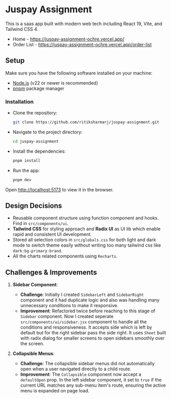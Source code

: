 # Juspay Assignment

This is a saas app built with modern web tech including React 19, Vite, and Tailwind CSS 4.

- Home - https://juspay-assignment-ochre.vercel.app/
- Order List - https://juspay-assignment-ochre.vercel.app/order-list

## Setup

Make sure you have the following software installed on your machine:

- [Node.js](https://nodejs.org/) (v22 or newer is recommended)
- [pnpm](https://pnpm.io/installation) package manager

### Installation

- Clone the repository:

  ```bash
  git clone https://github.com/ritiksharmarj/juspay-assignment.git
  ```

- Navigate to the project directory:

  ```bash
  cd juspay-assignment
  ```

- Install the dependencies:

  ```bash
  pnpm install
  ```

- Run the app:

  ```bash
  pnpm dev
  ```

Open [http://localhost:5173](http://localhost:5173) to view it in the browser.

## Design Decisions

- Reusable component structure using function component and hooks. Find in `src/components/ui`.
- **Tailwind CSS** for styling approach and **Radix UI** as UI lib which enable rapid and consistent UI development.
- Stored all selection colors in `src/globals.css` for both light and dark mode to switch theme easily without writing too many tailwind css like `dark:bg-primary-brand`.
- All the charts related components using `Recharts`.

## Challenges & Improvements

1.  **Sidebar Component**:

    - **Challenge**: Initially I created `SidebarLeft` and `SidebarRight` component and it had duplicate logic and also was handling many unnecessary conditions to make it responsive.
    - **Improvement**: Refactored twice before reaching to this stage of `Sidebar` component. Now I created seperate `src/components/ui/sidebar.jsx` component to handle all the conditions and responsiveness. It accepts side which is left by default but for the right sidebar pass the side right. It uses `Sheet` built with radix dialog for smaller screens to open sidebars smoothly over the screen.

2.  **Collapsible Menus**:

    - **Challenge**: The collapsible sidebar menus did not automatically open when a user navigated directly to a child route.
    - **Improvement**: The `Collapsible` component now accept a `defaultOpen` prop. In the left sidebar component, it set to `true` if the current URL matches any sub-menu item's route, ensuring the active menu is expanded on page load.
